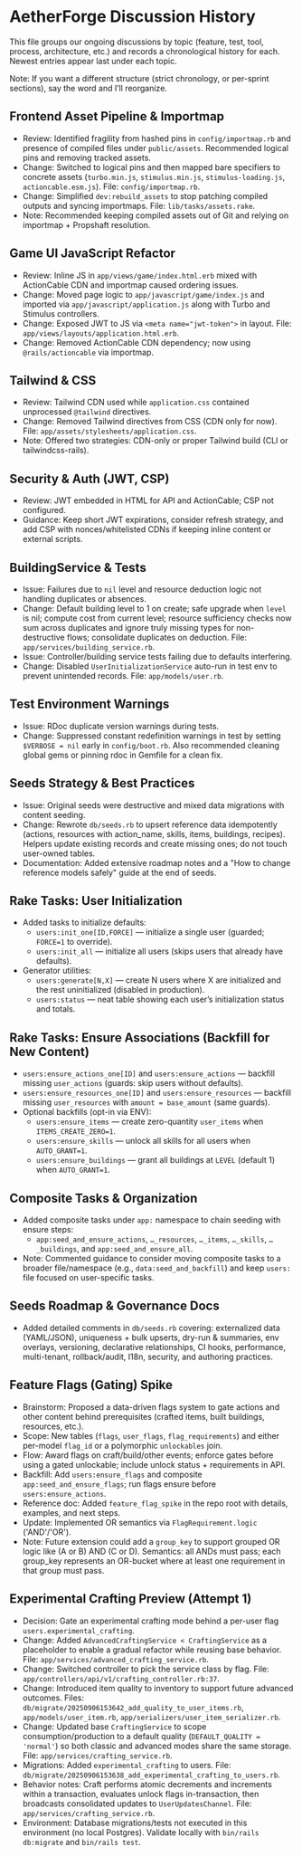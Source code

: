 # AetherForge Discussion History

This file groups our ongoing discussions by topic (feature, test, tool, process, architecture, etc.) and records a chronological history for each. Newest entries appear last under each topic.

Note: If you want a different structure (strict chronology, or per-sprint sections), say the word and I’ll reorganize.

## Frontend Asset Pipeline & Importmap
- Review: Identified fragility from hashed pins in `config/importmap.rb` and presence of compiled files under `public/assets`. Recommended logical pins and removing tracked assets.
- Change: Switched to logical pins and then mapped bare specifiers to concrete assets (`turbo.min.js`, `stimulus.min.js`, `stimulus-loading.js`, `actioncable.esm.js`). File: `config/importmap.rb`.
- Change: Simplified `dev:rebuild_assets` to stop patching compiled outputs and syncing importmaps. File: `lib/tasks/assets.rake`.
- Note: Recommended keeping compiled assets out of Git and relying on importmap + Propshaft resolution.

## Game UI JavaScript Refactor
- Review: Inline JS in `app/views/game/index.html.erb` mixed with ActionCable CDN and importmap caused ordering issues.
- Change: Moved page logic to `app/javascript/game/index.js` and imported via `app/javascript/application.js` along with Turbo and Stimulus controllers.
- Change: Exposed JWT to JS via `<meta name="jwt-token">` in layout. File: `app/views/layouts/application.html.erb`.
- Change: Removed ActionCable CDN dependency; now using `@rails/actioncable` via importmap.

## Tailwind & CSS
- Review: Tailwind CDN used while `application.css` contained unprocessed `@tailwind` directives.
- Change: Removed Tailwind directives from CSS (CDN only for now). File: `app/assets/stylesheets/application.css`.
- Note: Offered two strategies: CDN-only or proper Tailwind build (CLI or tailwindcss-rails).

## Security & Auth (JWT, CSP)
- Review: JWT embedded in HTML for API and ActionCable; CSP not configured.
- Guidance: Keep short JWT expirations, consider refresh strategy, and add CSP with nonces/whitelisted CDNs if keeping inline content or external scripts.

## BuildingService & Tests
- Issue: Failures due to `nil` level and resource deduction logic not handling duplicates or absences.
- Change: Default building level to 1 on create; safe upgrade when `level` is nil; compute cost from current level; resource sufficiency checks now sum across duplicates and ignore truly missing types for non-destructive flows; consolidate duplicates on deduction. File: `app/services/building_service.rb`.
- Issue: Controller/building service tests failing due to defaults interfering.
- Change: Disabled `UserInitializationService` auto-run in test env to prevent unintended records. File: `app/models/user.rb`.

## Test Environment Warnings
- Issue: RDoc duplicate version warnings during tests.
- Change: Suppressed constant redefinition warnings in test by setting `$VERBOSE = nil` early in `config/boot.rb`. Also recommended cleaning global gems or pinning rdoc in Gemfile for a clean fix.

## Seeds Strategy & Best Practices
- Issue: Original seeds were destructive and mixed data migrations with content seeding.
- Change: Rewrote `db/seeds.rb` to upsert reference data idempotently (actions, resources with action_name, skills, items, buildings, recipes). Helpers update existing records and create missing ones; do not touch user-owned tables.
- Documentation: Added extensive roadmap notes and a "How to change reference models safely" guide at the end of seeds.

## Rake Tasks: User Initialization
- Added tasks to initialize defaults:
  - `users:init_one[ID,FORCE]` — initialize a single user (guarded; `FORCE=1` to override).
  - `users:init_all` — initialize all users (skips users that already have defaults).
- Generator utilities:
  - `users:generate[N,X]` — create N users where X are initialized and the rest uninitialized (disabled in production).
  - `users:status` — neat table showing each user’s initialization status and totals.

## Rake Tasks: Ensure Associations (Backfill for New Content)
- `users:ensure_actions_one[ID]` and `users:ensure_actions` — backfill missing `user_actions` (guards: skip users without defaults).
- `users:ensure_resources_one[ID]` and `users:ensure_resources` — backfill missing `user_resources` with `amount = base_amount` (same guards).
- Optional backfills (opt-in via ENV):
  - `users:ensure_items` — create zero-quantity `user_items` when `ITEMS_CREATE_ZERO=1`.
  - `users:ensure_skills` — unlock all skills for all users when `AUTO_GRANT=1`.
  - `users:ensure_buildings` — grant all buildings at `LEVEL` (default 1) when `AUTO_GRANT=1`.

## Composite Tasks & Organization
- Added composite tasks under `app:` namespace to chain seeding with ensure steps:
  - `app:seed_and_ensure_actions`, `…_resources`, `…_items`, `…_skills`, `…_buildings`, and `app:seed_and_ensure_all`.
- Note: Commented guidance to consider moving composite tasks to a broader file/namespace (e.g., `data:seed_and_backfill`) and keep `users:` file focused on user-specific tasks.

## Seeds Roadmap & Governance Docs
- Added detailed comments in `db/seeds.rb` covering: externalized data (YAML/JSON), uniqueness + bulk upserts, dry-run & summaries, env overlays, versioning, declarative relationships, CI hooks, performance, multi-tenant, rollback/audit, I18n, security, and authoring practices.

## Feature Flags (Gating) Spike
- Brainstorm: Proposed a data-driven flags system to gate actions and other content behind prerequisites (crafted items, built buildings, resources, etc.).
- Scope: New tables (`flags`, `user_flags`, `flag_requirements`) and either per-model `flag_id` or a polymorphic `unlockables` join.
- Flow: Award flags on craft/build/other events; enforce gates before using a gated unlockable; include unlock status + requirements in API.
- Backfill: Add `users:ensure_flags` and composite `app:seed_and_ensure_flags`; run flags ensure before `users:ensure_actions`.
- Reference doc: Added `feature_flag_spike` in the repo root with details, examples, and next steps.
 - Update: Implemented OR semantics via `FlagRequirement.logic` ('AND'/'OR').
 - Note: Future extension could add a `group_key` to support grouped OR logic
   like (A or B) AND (C or D). Semantics: all ANDs must pass; each group_key
   represents an OR-bucket where at least one requirement in that group must pass.

## Experimental Crafting Preview (Attempt 1)
- Decision: Gate an experimental crafting mode behind a per-user flag `users.experimental_crafting`.
- Change: Added `AdvancedCraftingService < CraftingService` as a placeholder to enable a gradual refactor while reusing base behavior. File: `app/services/advanced_crafting_service.rb`.
- Change: Switched controller to pick the service class by flag. File: `app/controllers/api/v1/crafting_controller.rb:37`.
- Change: Introduced item quality to inventory to support future advanced outcomes. Files: `db/migrate/20250906153642_add_quality_to_user_items.rb`, `app/models/user_item.rb`, `app/serializers/user_item_serializer.rb`.
- Change: Updated base `CraftingService` to scope consumption/production to a default quality (`DEFAULT_QUALITY = 'normal'`) so both classic and advanced modes share the same storage. File: `app/services/crafting_service.rb`.
- Migrations: Added `experimental_crafting` to users. File: `db/migrate/20250906153638_add_experimental_crafting_to_users.rb`.
- Behavior notes: Craft performs atomic decrements and increments within a transaction, evaluates unlock flags in-transaction, then broadcasts consolidated updates to `UserUpdatesChannel`. File: `app/services/crafting_service.rb`.
- Environment: Database migrations/tests not executed in this environment (no local Postgres). Validate locally with `bin/rails db:migrate` and `bin/rails test`.
